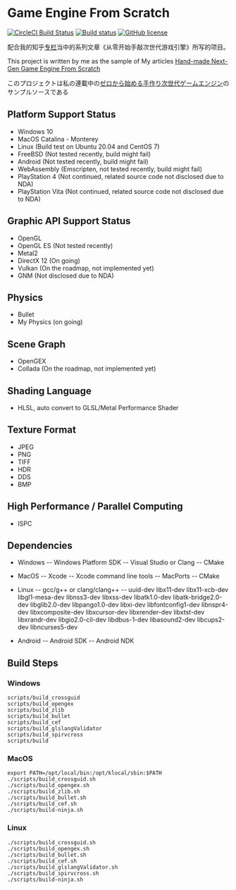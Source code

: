 # Game Engine From Scratch 
[![CircleCI Build Status](https://circleci.com/gh/netwarm007/GameEngineFromScratch.svg?style=shield)](https://circleci.com/gh/netwarm007/GameEngineFromScratch) 
[![Build status](https://ci.appveyor.com/api/projects/status/hld88pk7py29thx5?svg=true)](https://ci.appveyor.com/project/netwarm007/gameenginefromscratch)
[![GitHub license](https://img.shields.io/badge/license-MIT-blue.svg)](https://raw.githubusercontent.com/netwarm007/GameEngineFromScratch/master/LICENSE)

配合我的知乎[专栏](https://zhuanlan.zhihu.com/c_119702958)当中的系列文章《从零开始手敲次世代游戏引擎》所写的项目。

This project is written by me as the sample of My articles [Hand-made Next-Gen Game Engine From Scratch](https://zhuanlan.zhihu.com/c_119702958?group_id=934116274502500352)

このプロジェクトは私の連載中の[ゼロから始める手作り次世代ゲームエンジン](
https://zhuanlan.zhihu.com/c_119702958?group_id=934116274502500352)のサンプルソースである

## Platform Support Status
- Windows 10
- MacOS Catalina - Monterey
- Linux (Build test on Ubuntu 20.04 and CentOS 7)
- FreeBSD (Not tested recently, build might fail)
- Android (Not tested recently, build might fail)
- WebAssembly (Emscripten, not tested recently, build might fail)
- PlayStation 4 (Not continued, related source code not disclosed due to NDA)
- PlayStation Vita (Not continued, related source code not disclosed due to NDA)

## Graphic API Support Status
- OpenGL
- OpenGL ES (Not tested recently)
- Metal2
- DirectX 12 (On going)
- Vulkan (On the roadmap, not implemented yet)
- GNM (Not disclosed due to NDA)

## Physics
- Bullet
- My Physics (on going)

## Scene Graph
- OpenGEX
- Collada (On the roadmap, not implemented yet)

## Shading Language
- HLSL, auto convert to GLSL/Metal Performance Shader

## Texture Format
- JPEG
- PNG
- TIFF
- HDR
- DDS
- BMP

## High Performance / Parallel Computing
- ISPC

## Dependencies
- Windows
-- Windows Platform SDK
-- Visual Studio or Clang
-- CMake

- MacOS
-- Xcode
-- Xcode command line tools
-- MacPorts
-- CMake

- Linux
-- gcc/g++ or clang/clang++
-- uuid-dev libx11-dev libx11-xcb-dev libgl1-mesa-dev libnss3-dev libxss-dev libatk1.0-dev libatk-bridge2.0-dev libglib2.0-dev libpango1.0-dev libxi-dev libfontconfig1-dev libnspr4-dev libxcomposite-dev libxcursor-dev libxrender-dev libxtst-dev libxrandr-dev libgio2.0-cil-dev libdbus-1-dev libasound2-dev libcups2-dev libncurses5-dev

- Android
-- Android SDK
-- Android NDK

## Build Steps
### Windows
    scripts/build_crossguid
    scripts/build_opengex
    scripts/build_zlib
    scripts/build_bullet
    scripts/build_cef
    scripts/build_glslangValidator
    scripts/build_spirvcross
    scripts/build
### MacOS
    export PATH=/opt/local/bin:/opt/klocal/sbin:$PATH 
    ./scripts/build_crossguid.sh
    ./scripts/build_opengex.sh
    ./scripts/build_zlib.sh
    ./scripts/build_bullet.sh
    ./scripts/build_cef.sh
    ./scripts/build-ninja.sh
### Linux
    ./scripts/build_crossguid.sh
    ./scripts/build_opengex.sh
    ./scripts/build_bullet.sh
    ./scripts/build_cef.sh
    ./scripts/build_glslangValidator.sh
    ./scripts/build_spirvcross.sh
    ./scripts/build-ninja.sh
